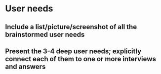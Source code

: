 # User needs

## Include a list/picture/screenshot of all the brainstormed user needs

## Present the 3-4 deep user needs; explicitly connect each of them to one or more interviews and answers 